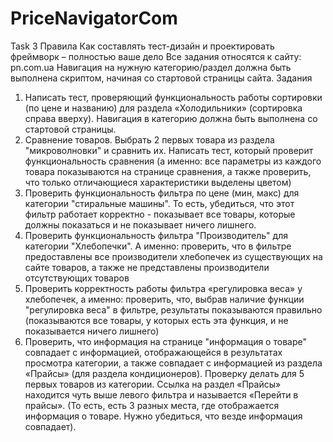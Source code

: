 # PriceNavigatorCom
Task 3
    Правила
Как составлять тест-дизайн и проектировать фреймворк – полностью ваше дело
Все задания относятся к сайту: pn.com.ua
Навигация на нужную категорию/раздел должна быть выполнена скриптом, начиная со стартовой страницы сайта.
Задания

1.	Написать тест, проверяющий функциональность работы сортировки (по цене и названию) для раздела «Холодильники» (сортировка справа вверху). Навигация в категорию должна быть выполнена со стартовой страницы.
2.	Сравнение товаров. Выбрать 2 первых товара из раздела "микроволновки" и сравнить их. Написать тест, который проверит функциональность сравнения (а именно: все параметры из каждого товара показываются на странице сравнения, а также проверить, что только отличающиеся характеристики выделены цветом)
3.	Проверить функциональность фильтра по цене (мин, макс) для категории "стиральные машины". То есть, убедиться, что этот фильтр работает корректно - показывает все товары, которые должны показаться и не показывает ничего лишнего.
4.	Проверить функциональность фильтра "Производитель" для категории "Хлебопечки". А именно: проверить, что в фильтре предоставлены все производители хлебопечек из существующих на сайте товаров, а также не представлены производители отсутствующих товаров
5.	Проверить корректность работы фильтра «регулировка веса» у хлебопечек, а именно: проверить, что, выбрав наличие функции "регулировка веса" в фильтре, результаты показываются правильно (показываются все товары, у которых есть эта функция, и не показывается ничего лишнего)
6.	Проверить, что информация на странице "информация о товаре" совпадает с информацией, отображающейся в результатах просмотра категории, а также совпадает с информацией из раздела «Прайсы» (для раздела кондиционеров). Проверку делать для 5 первых товаров из категории. Ссылка на раздел «Прайсы» находится чуть выше левого фильтра и называется «Перейти в прайсы». (То есть, есть 3 разных места, где отображается информация о товаре. Нужно убедиться, что везде информация совпадает).

